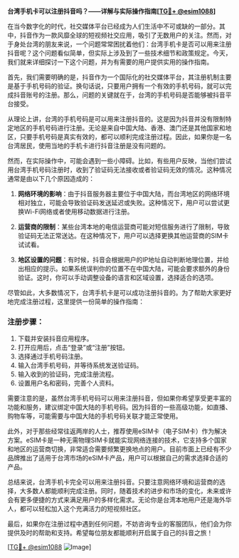 **台湾手机卡可以注册抖音吗？——详解与实际操作指南[[TG💪+ @esim1088](https://t.me/s/esim1088)]**

在当今数字化的时代，社交媒体平台已经成为人们生活中不可或缺的一部分。其中，抖音作为一款风靡全球的短视频社交应用，吸引了无数用户的关注。然而，对于身处台湾的朋友来说，一个问题常常困扰着他们：台湾手机卡是否可以用来注册抖音呢？这个问题看似简单，但实际上涉及到了一些技术细节和政策规定。今天，我们就来详细探讨一下这个问题，并为有需要的用户提供实用的操作指南。

首先，我们需要明确的是，抖音作为一个国际化的社交媒体平台，其注册机制主要是基于手机号码的验证。换句话说，只要用户拥有一个有效的手机号码，就可以完成抖音账号的注册。那么，问题的关键就在于，台湾的手机号码是否能够被抖音平台接受。

从理论上讲，台湾的手机号码是可以用来注册抖音的。这是因为抖音并没有限制特定地区的手机号码进行注册。无论是来自中国大陆、香港、澳门还是其他国家和地区，只要手机号码是真实有效的，都可以顺利完成注册过程。因此，如果你是一名台湾居民，使用当地的手机卡进行抖音注册是没有问题的。

然而，在实际操作中，可能会遇到一些小障碍。比如，有些用户反映，当他们尝试用台湾手机号码注册时，收到了验证码无法接收或者验证码无效的情况。这种情况通常是由以下几个原因造成的：

1. **网络环境的影响**：由于抖音服务器主要位于中国大陆，而台湾地区的网络环境相对独立，可能会导致验证码发送延迟或失败。这种情况下，用户可以尝试更换Wi-Fi网络或者使用移动数据进行注册。

2. **运营商的限制**：某些台湾本地的电信运营商可能对短信服务进行了限制，导致验证码无法正常送达。在这种情况下，用户可以选择更换其他运营商的SIM卡试试看。

3. **地区设置的问题**：有时候，抖音会根据用户的IP地址自动判断地理位置，并给出相应的提示。如果系统误判你的位置不在中国大陆，可能会要求额外的身份验证。这时，你可以手动调整设备的语言和区域设置，选择适合的选项。

尽管如此，大多数情况下，台湾手机卡是可以成功注册抖音的。为了帮助大家更好地完成注册过程，这里提供一份简单的操作指南：

### 注册步骤：
1. 下载并安装抖音应用程序。
2. 打开应用后，点击“登录”或“注册”按钮。
3. 选择通过手机号码注册。
4. 输入台湾手机号码，并等待系统发送验证码。
5. 输入收到的验证码，完成注册流程。
6. 设置用户名和密码，完善个人资料。

需要注意的是，虽然台湾手机号码可以用来注册抖音，但如果你希望享受更丰富的功能和服务，建议绑定中国大陆的手机号码。因为抖音的一些高级功能，如直播、购物车等，可能需要与中国大陆的手机号码关联才能正常使用。

此外，对于那些经常往返两岸的人士，推荐使用eSIM卡（电子SIM卡）作为解决方案。eSIM卡是一种无需物理SIM卡就能实现网络连接的技术，它支持多个国家和地区的运营商切换，非常适合需要频繁更换地点的用户。目前市面上已经有不少品牌推出了适用于台湾市场的eSIM卡产品，用户可以根据自己的需求选择合适的产品。

总结来说，台湾手机卡完全可以用来注册抖音。只要注意网络环境和运营商的选择，大多数人都能顺利完成注册。同时，随着技术的进步和市场的变化，未来或许会有更多便捷的方式来满足用户的多样化需求。无论你是台湾本地用户还是海外华人，都可以轻松加入这个充满活力的短视频社区。

最后，如果你在注册过程中遇到任何问题，不妨咨询专业的客服团队，他们会为你提供及时的帮助和支持。希望每位朋友都能顺利开启属于自己的抖音之旅！

[[TG💪+ @esim1088](https://t.me/s/esim1088) ![Image](https://i.postimg.cc/4NQfJmqS/Snipaste-2025-05-13-00-14-12.png)]